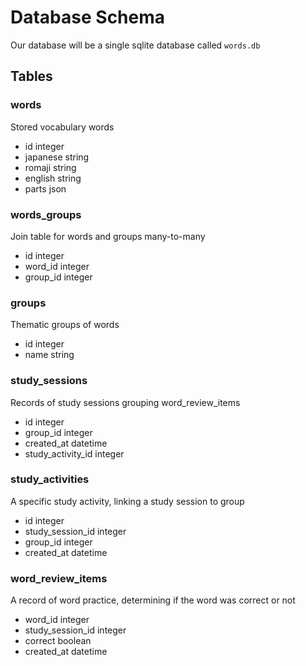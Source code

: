 # Database Schema

Our database will be a single sqlite database called `words.db`

## Tables

### words
Stored vocabulary words
- id integer
- japanese string
- romaji string
- english string
- parts json

### words_groups
Join table for words and groups many-to-many
- id integer
- word_id integer
- group_id integer

### groups
Thematic groups of words
- id integer
- name string

### study_sessions
Records of study sessions grouping word_review_items
- id integer
- group_id integer
- created_at datetime
- study_activity_id integer

### study_activities
A specific study activity, linking a study session to group
- id integer
- study_session_id integer
- group_id integer
- created_at datetime

### word_review_items
A record of word practice, determining if the word was correct or not
- word_id integer
- study_session_id integer
- correct boolean
- created_at datetime